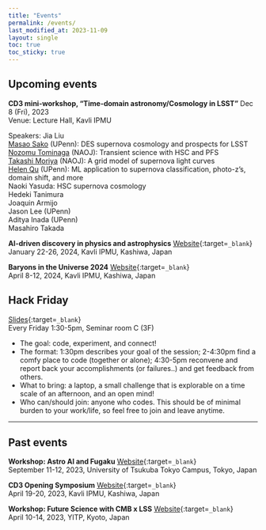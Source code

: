 ```yaml
---
title: "Events"
permalink: /events/
last_modified_at: 2023-11-09
layout: single
toc: true
toc_sticky: true
---
```


## Upcoming events

**CD3 mini-workshop, “Time-domain astronomy/Cosmology in LSST”**
Dec 8 (Fri), 2023 \
Venue: Lecture Hall, Kavli IPMU

Speakers:
Jia Liu \
[Masao Sako](https://www.sas.upenn.edu/~masao/Web/Home.html) (UPenn): DES supernova cosmology and prospects for LSST \
[Nozomu Tominaga](https://nozomu-tominaga.jp/) (NAOJ): Transient science with HSC and PFS \
[Takashi Moriya](https://sci.nao.ac.jp/MEMBER/takashi.moriya/) (NAOJ): A grid model of supernova light curves \
[Helen Qu](https://helenqu.com/) (UPenn): ML application to supernova classification, photo-z’s, domain shift, and more \
Naoki Yasuda: HSC supernova cosmology \
Hedeki Tanimura \
Joaquin Armijo \
Jason Lee (UPenn) \
Aditya Inada (UPenn) \
Masahiro Takada

**AI-driven discovery in physics and astrophysics** 
[Website](/ai4phys/){:target=`_blank`}\
January 22-26, 2024, Kavli IPMU, Kashiwa, Japan

**Baryons in the Universe 2024**
[Website](https://indico.ipmu.jp/event/429/){:target=`_blank`}\
April 8-12, 2024, Kavli IPMU, Kashiwa, Japan


## Hack Friday 
[Slides](https://docs.google.com/presentation/d/1YlANbb1qp_nbp37aalpP6JGxunt3yQOsnf2GoU-9KMw/){:target=`_blank`}\
Every Friday 1:30-5pm, Seminar room C (3F)
* The goal: code, experiment, and connect!
* The format: 1:30pm describes your goal of the session; 2-4:30pm find a comfy place to code (together or alone); 4:30-5pm reconvene and report back your accomplishments (or failures..) and get feedback from others.
* What to bring: a laptop, a small challenge that is explorable on a time scale of an afternoon, and an open mind!
* Who can/should join: anyone who codes. This should be of minimal burden to your work/life, so feel free to join and leave anytime. 

---

## Past events
**Workshop: Astro AI and Fugaku**
[Website](/fugakuAI/){:target=`_blank`}\
September 11-12, 2023, University of Tsukuba Tokyo Campus, Tokyo, Japan

**CD3 Opening Symposium** 
[Website](/opening/){:target=`_blank`}\
April 19-20, 2023, Kavli IPMU, Kashiwa, Japan

**Workshop: Future Science with CMB x LSS** 
[Website](https://www2.yukawa.kyoto-u.ac.jp/~cmb-lss/index.php){:target=`_blank`}\
April 10-14, 2023, YITP, Kyoto, Japan
